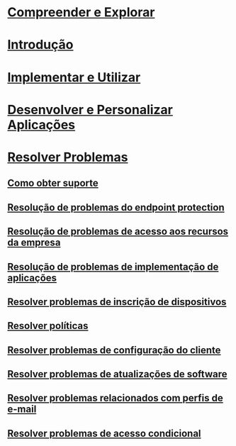 # [Compreender e Explorar](/intune/understand-explore/introduction-to-microsoft-intune)
# [Introdução](/intune/get-started/what-to-know-before-you-start-microsoft-intune)
<!-- # [Plan and Design](/intune/plan-design/ways-to-do-enterprise-mobility) -->
# [Implementar e Utilizar](/intune/deploy-use/overview-of-device-and-app-lifecycles-in-microsoft-intune)
# [Desenvolver e Personalizar Aplicações](/intune/develop/intune-app-sdk)

# [Resolver Problemas](general-troubleshooting-tips-for-microsoft-intune.md)
## [Como obter suporte](how-to-get-support-for-microsoft-intune.md)
## [Resolução de problemas do endpoint protection](Troubleshoot-Endpoint-Protection-in-microsoft-intune.md)
## [Resolução de problemas de acesso aos recursos da empresa](Troubleshoot-company-resource-access-problems-with-microsoft-intune.md)
## [Resolução de problemas de implementação de aplicações](Troubleshoot-app-deployment-problems-in-microsoft-intune.md)
## [Resolver problemas de inscrição de dispositivos](troubleshoot-device-enrollment-in-intune.md)
## [Resolver políticas](Troubleshoot-policies-in-microsoft-intune.md)
## [Resolver problemas de configuração do cliente](Troubleshoot-client-setup-in-microsoft-intune.md)
## [Resolver problemas de atualizações de software](Troubleshoot-software-updates-in-microsoft-intune.md)
## [Resolver problemas relacionados com perfis de e-mail](Troubleshoot-email-profiles-in-microsoft-intune.md)
## [Resolver problemas de acesso condicional](troubleshoot-conditional-access.md)

<!--HONumber=Jun16_HO4-->


